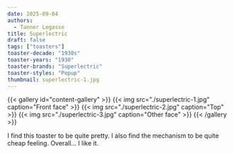 ```yaml
---
date: 2025-09-04
authors:
  - Tanner Legasse
title: Superlectric
draft: false
tags: ["toasters"]
toaster-decade: "1930s"
toaster-years: "1930"
toaster-brands: "Superlectric"
toaster-styles: "Popup"
thumbnail: superlectric-1.jpg
---
```

{{< gallery id="content-gallery" >}}
  {{< img src="./superlectric-1.jpg" caption="Front face" >}}
  {{< img src="./superlectric-2.jpg" caption="Top" >}}
  {{< img src="./superlectric-3.jpg" caption="Other face" >}}
{{< /gallery >}}

I find this toaster to be quite pretty. I also find the mechanism to be quite cheap feeling. Overall... I like it.
